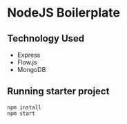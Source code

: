 # NodeJS Boilerplate

## Technology Used 

* Express
* Flow.js
* MongoDB

## Running starter project

```
npm install
npm start
``` 


